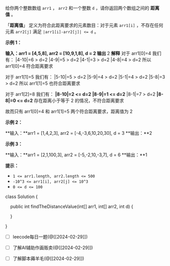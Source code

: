 给你两个整数数组 `arr1` ， `arr2` 和一个整数 `d` ，请你返回两个数组之间的 **距离值** 。

「**距离值**」 定义为符合此距离要求的元素数目：对于元素 `arr1[i]` ，不存在任何元素 `arr2[j]` 满足 `|arr1[i]-arr2[j]| <= d` 。

**示例 1：**

**输入：arr1 = [4,5,8], arr2 = [10,9,1,8], d = 2
输出**   2
**解释**
对于 arr1[0]=4 我们有：
|4-10|=6 > d=2 
|4-9|=5 > d=2 
|4-1|=3 > d=2 
|4-8|=4 > d=2 
所以 arr1[0]=4 符合距离要求

对于 arr1[1]=5 我们有：
|5-10|=5 > d=2 
|5-9|=4 > d=2 
|5-1|=4 > d=2 
|5-8|=3 > d=2
所以 arr1[1]=5 也符合距离要求

对于 arr1[2]=8 我们有：
**|8-10|=2 <= d=2**
**|8-9|=1 <= d=2**
|8-1|=7 > d=2
**|8-8|=0 <= d=2**
存在距离小于等于 2 的情况，不符合距离要求 

故而只有 arr1[0]=4 和 arr1[1]=5 两个符合距离要求，距离值为 2

**示例 2：**

**输入：**arr1 = [1,4,2,3], arr2 = [-4,-3,6,10,20,30], d = 3
**输出：**2

**示例 3：**

**输入：**arr1 = [2,1,100,3], arr2 = [-5,-2,10,-3,7], d = 6
**输出：**1

**提示：**

- `1 <= arr1.length, arr2.length <= 500`
- `-10^3 <= arr1[i], arr2[j] <= 10^3`
- `0 <= d <= 100`



class Solution {

    public int findTheDistanceValue(int[] arr1, int[] arr2, int d) {

  

    }

}



- [ ] leecode每日一题(@[[2024-02-29]])
- [ ] 了解AI辅助作画贩卖(@[[2024-02-29]])
- [ ] 了解脚本薅羊毛(@[[2024-02-29]])


